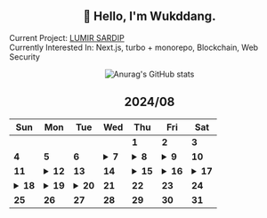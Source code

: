 <div align="center">

## 🙌 Hello, I'm Wukddang.

<div align="left">
  
  Current Project: [LUMIR SARDIP](https://sardip.lumir.space) <br />
  Currently Interested In: Next.js, turbo + monorepo, Blockchain, Web Security
</div>

![Anurag's GitHub stats](https://github-readme-stats.vercel.app/api?username=wukdddang&show_icons=true&theme=radical)


<!--CALENDAR-START-->
## 2024/08

| Sun | Mon | Tue | Wed | Thu | Fri | Sat |
| --- | --- | --- | --- | --- | --- | --- |
|     |     |     |     | **1** | **2** | **3** |
| **4** | **5** | **6** | <details><summary>**7**</summary>NestJS: 코드팩토리 강의 섹션 7-8 수강</details> | <details><summary>**8**</summary>NestJS: 코드팩토리 강의 섹션 9 수강</details> | <details><summary>**9**</summary>NestJS: 코드팩토리 강의 섹션 10 수강</details> | **10** |
| **11** | <details><summary>**12**</summary>NestJS: 코드팩토리 강의 섹션 11 수강</details> | **13** | **14** | <details><summary>**15**</summary>TS: 드림코딩 강의 섹션 0 수강</details> | <details><summary>**16**</summary>TS: 드림코딩 강의 섹션 1 수강</details> | <details><summary>**17**</summary>TS: 드림코딩 강의 섹션 2-1~2-8 수강</details> |
| <details><summary>**18**</summary>TS: 드림코딩 강의 섹션 2~3 수강</details> | <details><summary>**19**</summary>TS: 드림코딩 강의 섹션 4-1~10 수강</details> | <details><summary>**20**</summary>TS: 드림코딩 강의 섹션 4, 5-1~2 수강, Python: 크롤링 연습, SARDIP: 리팩토링 + 수정</details> | **21** | **22** | **23** | **24** |
| **25** | **26** | **27** | **28** | **29** | **30** | **31** |


<!--CALENDAR-END-->
